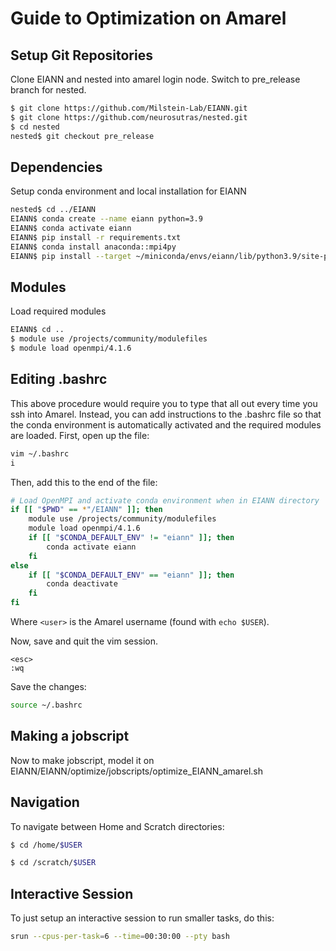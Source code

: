 # Guide to Optimization on Amarel

## Setup Git Repositories

Clone EIANN and nested into amarel login node. Switch to pre_release branch for nested. 
```bash
$ git clone https://github.com/Milstein-Lab/EIANN.git
$ git clone https://github.com/neurosutras/nested.git
$ cd nested
nested$ git checkout pre_release
```

## Dependencies

Setup conda environment and local installation for EIANN
```bash
nested$ cd ../EIANN
EIANN$ conda create --name eiann python=3.9
EIANN$ conda activate eiann
EIANN$ pip install -r requirements.txt
EIANN$ conda install anaconda::mpi4py
EIANN$ pip install --target ~/miniconda/envs/eiann/lib/python3.9/site-packages -e .
```

## Modules

Load required modules
```bash
EIANN$ cd ..
$ module use /projects/community/modulefiles
$ module load openmpi/4.1.6
```

## Editing .bashrc

This above procedure would require you to type that all out every time you ssh into Amarel. Instead, you can add instructions to the .bashrc file so that the conda environment is automatically activated and the required modules are loaded. First, open up the file:
```bash
vim ~/.bashrc
i
```

Then, add this to the end of the file:
```bash
# Load OpenMPI and activate conda environment when in EIANN directory
if [[ "$PWD" == *"/EIANN" ]]; then
    module use /projects/community/modulefiles
    module load openmpi/4.1.6
    if [[ "$CONDA_DEFAULT_ENV" != "eiann" ]]; then
        conda activate eiann
    fi
else
    if [[ "$CONDA_DEFAULT_ENV" == "eiann" ]]; then
        conda deactivate
    fi
fi
```
Where ```<user>``` is the Amarel username (found with ```echo $USER```).

Now, save and quit the vim session.
```
<esc>
:wq
```

Save the changes:
```bash
source ~/.bashrc
```

## Making a jobscript

Now to make jobscript, model it on EIANN/EIANN/optimize/jobscripts/optimize_EIANN_amarel.sh 

## Navigation

To navigate between Home and Scratch directories:
```bash
$ cd /home/$USER
```
```bash
$ cd /scratch/$USER
```

## Interactive Session

To just setup an interactive session to run smaller tasks, do this:
```bash
srun --cpus-per-task=6 --time=00:30:00 --pty bash
```